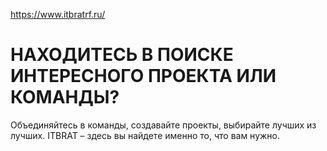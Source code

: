 
https://www.itbratrf.ru/

# НАХОДИТЕСЬ В ПОИСКЕ ИНТЕРЕСНОГО  ПРОЕКТА  ИЛИ  КОМАНДЫ?

Объединяйтесь в команды, создавайте проекты, выбирайте лучших из лучших. ITBRAT – здесь вы найдете именно то, что вам нужно.
